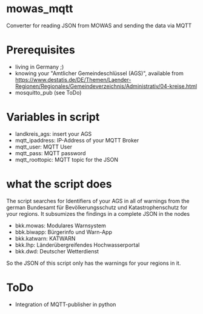 # mowas_mqtt
Converter for reading JSON from MOWAS and sending the data via MQTT

# Prerequisites
* living in Germany ;)
* knowing your "Amtlicher Gemeindeschlüssel (AGS)", available from https://www.destatis.de/DE/Themen/Laender-Regionen/Regionales/Gemeindeverzeichnis/Administrativ/04-kreise.html
* mosquitto_pub (see ToDo)

# Variables in script
* landkreis_ags: insert your AGS
* mqtt_ipaddress: IP-Address of your MQTT Broker
* mqtt_user: MQTT User
* mqtt_pass: MQTT password
* mqtt_roottopic: MQTT topic for the JSON 

# what the script does
The script searches for Identifiers of your AGS in all of warnings from the german Bundesamt für Bevölkerungsschutz und Katastrophenschutz for your regions.
It subsumizes the findings in a complete JSON in the nodes
* bkk.mowas: Modulares Warnsystem
* bbk.biwapp: Bürgerinfo und Warn-App
* bkk.katwarn: KATWARN
* bkk.lhp: Länderübergreifendes Hochwasserportal
* bkk.dwd: Deutscher Wetterdienst

So the JSON of this script only has the warnings for your regions in it.

# ToDo
* Integration of MQTT-publisher in python
